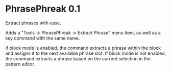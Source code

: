# PhrasePhreak 0.1

Extract phrases with ease.

Adds a "Tools -> PhrasePhreak -> Extract Phrase" menu item, as well as a key
command with the same name.

If block mode is enabled, the command extracts a phrase within the block and
assigns it to the next available phrase slot. If block mode is not enabled, the
command extracts a phrase based on the current selection in the pattern editor.
